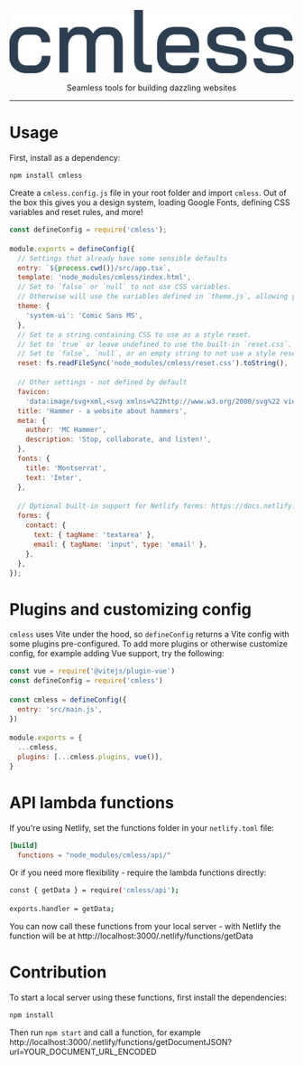 <p align="center">
  <img alt="cmless" src="logo.png" />
</p>

<p align="center">
  Seamless tools for building dazzling websites
</p>

<hr />

# Usage
First, install as a dependency:
```sh
npm install cmless
```

Create a `cmless.config.js` file in your root folder and import `cmless`. Out of the box this gives you a design system, loading Google Fonts, defining CSS variables and reset rules, and more!

```js
const defineConfig = require('cmless');

module.exports = defineConfig({
  // Settings that already have some sensible defaults
  entry: `${process.cwd()}/src/app.tsx`,
  template: 'node_modules/cmless/index.html',
  // Set to `false` or `null` to not use CSS variables.
  // Otherwise will use the variables defined in `theme.js`, allowing you to override them like this:
  theme: {
    'system-ui': 'Comic Sans MS',
  },
  // Set to a string containing CSS to use as a style reset.
  // Set to `true` or leave undefined to use the built-in `reset.css`.
  // Set to `false`, `null`, or an empty string to not use a style reset.
  reset: fs.readFileSync('node_modules/cmless/reset.css').toString(),

  // Other settings - not defined by default
  favicon:
    'data:image/svg+xml,<svg xmlns=%22http://www.w3.org/2000/svg%22 viewBox=%220 0 110 110%22><text y=%22.9em%22 font-size=%2290%22>🔨</text></svg>',
  title: 'Hammer - a website about hammers',
  meta: {
    author: 'MC Hammer',
    description: 'Stop, collaborate, and listen!',
  },
  fonts: {
    title: 'Montserrat',
    text: 'Inter',
  },

  // Optional built-in support for Netlify forms: https://docs.netlify.com/forms/setup
  forms: {
    contact: {
      text: { tagName: 'textarea' },
      email: { tagName: 'input', type: 'email' },
    },
  },
});
```

# Plugins and customizing config
`cmless` uses Vite under the hood, so `defineConfig` returns a Vite config with some plugins pre-configured. To add more plugins or otherwise customize config, for example adding Vue support, try the following:

```js
const vue = require('@vitejs/plugin-vue')
const defineConfig = require('cmless')

const cmless = defineConfig({
  entry: 'src/main.js',
})

module.exports = {
  ...cmless,
  plugins: [...cmless.plugins, vue()],
}
```

# API lambda functions
If you're using Netlify, set the functions folder in your `netlify.toml` file:

```toml
[build]
  functions = "node_modules/cmless/api/"
```

Or if you need more flexibility - require the lambda functions directly:

```sh
const { getData } = require('cmless/api');

exports.handler = getData;
```

You can now call these functions from your local server - with Netlify the function will be at http://localhost:3000/.netlify/functions/getData

# Contribution
To start a local server using these functions, first install the dependencies:

```sh
npm install
```

Then run `npm start` and call a function, for example http://localhost:3000/.netlify/functions/getDocumentJSON?url=YOUR_DOCUMENT_URL_ENCODED

